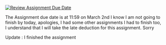 [![Review Assignment Due Date](https://classroom.github.com/assets/deadline-readme-button-22041afd0340ce965d47ae6ef1cefeee28c7c493a6346c4f15d667ab976d596c.svg)](https://classroom.github.com/a/j-DzvjBA)

The Assignment due date is at 11:59 on March 2nd
I know I am not going to finish by today, apologies, 
I had some other assignments I had to finish too, I understand
that I will take the late deduction for this assignment.
Sorry

Update : I finished the assignment
